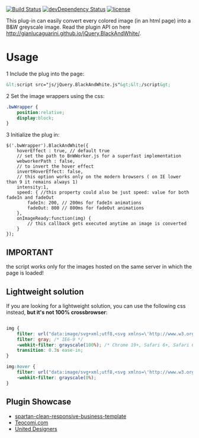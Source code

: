 [![Build Status](https://travis-ci.org/GianlucaGuarini/jQuery.BlackAndWhite.svg?branch=master)](https://travis-ci.org/GianlucaGuarini/jQuery.BlackAndWhite) [![devDependency Status](https://david-dm.org/GianlucaGuarini/jQuery.BlackAndWhite/dev-status.svg)](https://david-dm.org/GianlucaGuarini/jQuery.BlackAndWhite#info=devDependencies) [![license](http://img.shields.io/badge/license-MIT-brightgreen.svg)](https://github.com/cdnjs/cdnjs/blob/master/MIT-LICENSE)

This plug-in can easily convert every colored image (in an html page) into a B&W greyscale image.
Read the plugin API on here http://gianlucaguarini.github.io/jQuery.BlackAndWhite/.

# Usage

1 Include the plug into the page:

```html
&lt;script src="js/jQuery.BlackAndWhite.js"&gt;&lt;/script&gt;
```

2 Set the image wrappers using the css:

```css
.bwWrapper {
    position:relative;
    display:block;
}
```

3 Initialize the plug in:

```javacript
$('.bwWrapper').BlackAndWhite({
    hoverEffect : true, // default true
    // set the path to BnWWorker.js for a superfast implementation
    webworkerPath : false,
    // to invert the hover effect
    invertHoverEffect: false,
    // this option works only on the modern browsers ( on IE lower than 9 it remains always 1)
    intensity:1,
    speed: { //this property could also be just speed: value for both fadeIn and fadeOut
        fadeIn: 200, // 200ms for fadeIn animations
        fadeOut: 800 // 800ms for fadeOut animations
    },
    onImageReady:function(img) {
    	// this callback gets executed anytime an image is converted
    }
});
```

## IMPORTANT

the script works only for the images hosted on the same server in which the page is loaded!

## Lightweight solution

If you are looking for a lightweight solution, you can use the following css instead, __but it's not 100% crossbrowser__:

```css

img {
    filter: url("data:image/svg+xml;utf8,<svg xmlns=\'http://www.w3.org/2000/svg\'><filter id=\'grayscale\'><feColorMatrix type=\'matrix\' values=\'0.3333 0.3333 0.3333 0 0 0.3333 0.3333 0.3333 0 0 0.3333 0.3333 0.3333 0 0 0 0 0 1 0\'/></filter></svg>#grayscale"); /* Firefox 10+, Firefox on Android */
    filter: gray; /* IE6-9 */
    -webkit-filter: grayscale(100%); /* Chrome 19+, Safari 6+, Safari 6+ iOS */
    transition: 0.3s ease-in;
}

img:hover {
    filter: url("data:image/svg+xml;utf8,<svg xmlns=\'http://www.w3.org/2000/svg\'><filter id=\'grayscale\'><feColorMatrix type=\'matrix\' values=\'1 0 0 0 0, 0 1 0 0 0, 0 0 1 0 0, 0 0 0 1 0\'/></filter></svg>#grayscale");
    -webkit-filter: grayscale(0%);
}

```


## Plugin Showcase

*   [spartan-clean-responsive-business-template](http://themeforest.net/item/spartan-clean-responsive-business-template/full_screen_preview/3019206)
*   [Teocomi.com](http://teocomi.com/photos/)
*   [United Designers](http://www.unitedesigners.it/#!/124-tailored-branding)

